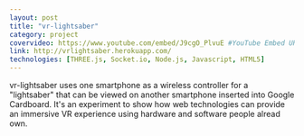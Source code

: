 ```yaml
---
layout: post
title: "vr-lightsaber"
category: project
covervideo: https://www.youtube.com/embed/J9cgO_PlvuE #YouTube Embed URL
link: http://vrlightsaber.herokuapp.com/
technologies: [THREE.js, Socket.io, Node.js, Javascript, HTML5]
---
```


vr-lightsaber uses one smartphone as a wireless controller for a "lightsaber" that can be viewed on another smartphone inserted into Google Cardboard. It's an experiment to show how web technologies can provide an immersive VR experience using hardware and software people alread own.